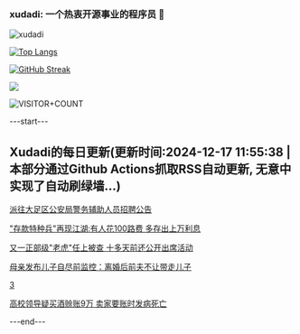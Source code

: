 ### xudadi: 一个热衷开源事业的程序员 👋

![xudadi](https://github-readme-stats-git-masterorgs-github-readme-stats-team.vercel.app/api?username=xudadi)

[![Top Langs](https://github-readme-stats.vercel.app/api/top-langs/?username=xudadi)](https://github.com/anuraghazra/github-readme-stats)

[![GitHub Streak](https://streak-stats.demolab.com?user=xudadi&locale=zh_Hans)](https://git.io/streak-stats)

![](https://raw.githubusercontent.com/xudadi/xudadi/main/assets/github-contribution-grid-snake.svg)

![VISITOR+COUNT](https://komarev.com/ghpvc/?username=xudadi&label=VISITOR+COUNT)


---start---

## Xudadi的每日更新(更新时间:2024-12-17 11:55:38 | 本部分通过Github Actions抓取RSS自动更新, 无意中实现了自动刷绿墙...)

[派往大足区公安局警务辅助人员招聘公告](https://www.gongkaoleida.com/article/2232925)

["存款特种兵"再现江湖:有人花100路费 多存出上万利息](https://m.163.com/news/article/JJHVTLLU0512D3VJ.html)

[又一正部级"老虎"任上被查 十多天前还公开出席活动](https://m.163.com/news/article/JJIMRTFI0530JPVV.html)

[母亲发布儿子自尽前监控：离婚后前夫不让带走儿子](https://m.163.com/news/article/JJIGMBG9051492T3.html)

[3](https://m.163.com/touch/news/sub/domestic)

[高校领导疑买酒赊账9万 卖家要账时发病死亡](https://m.163.com/news/article/JJI50RG80530JPVV.html)

---end---

